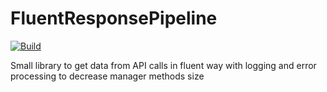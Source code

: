 # FluentResponsePipeline

[![Build](https://dev.azure.com/kpeshekhonov/FluentResponsePipeline/_apis/build/status/PeshekhonovK.FluentResponsePipeline?branchName=master)](https://kpeshekhonov.visualstudio.com/FluentResponsePipeline/_build/latest?definitionId=4&branchName=master)
        
Small library to get data from API calls in fluent way with logging and error processing to decrease manager methods size

